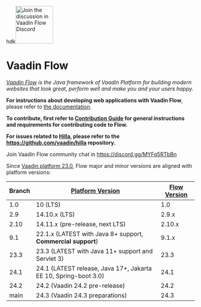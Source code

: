 hdk<a target="_blank" href="https://discord.gg/MYFq5RTbBn"><img src="https://discord.com/assets/e4923594e694a21542a489471ecffa50.svg" width="100" alt="Join the discussion in Vaadin Flow Discord"></img></a>

Vaadin Flow
======
*[Vaadin Flow](https://vaadin.com/flow) is the Java framework of Vaadin Platform for building modern websites that look great, perform well and make you and your users happy.*

**For instructions about developing web applications with Vaadin Flow**, please refer to [the documentation](https://vaadin.com/docs/latest/flow/overview).

**To contribute, first refer to [Contribution Guide](/CONTRIBUTING.md) for general instructions and requirements for contributing code to Flow.**

**For issues related to [Hilla](https://hilla.dev/), please refer to the https://github.com/vaadin/hilla repository.**

Join Vaadin Flow community chat in https://discord.gg/MYFq5RTbBn

Since [Vaadin platform 23.0](https://github.com/vaadin/platform), Flow major and minor versions are aligned with platform versions:

| Branch | [Platform Version](https://github.com/vaadin/platform/releases) | [Flow Version](https://github.com/vaadin/flow/releases) |
|--------|-----------------------------------------------------------------|---------------------------------------------------------|
| 1.0    | 10 (LTS)                                                        | 1.0                                                     |
| 2.9    | 14.10.x (LTS)                                                   | 2.9.x                                                   |
| 2.10   | 14.11.x (pre-release, next LTS)                                 | 2.10.x                                                  |
| 9.1    | 22.1.x (LATEST with Java 8+ support, **Commercial support**)    | 9.1.x                                                   |
| 23.3   | 23.3 (LATEST with Java 11+ support and Servlet 3)               | 23.3                                                    |
| 24.1   | 24.1 (LATEST release, Java 17+, Jakarta EE 10, Spring-boot 3.0) | 24.1                                                    |
| 24.2   | 24.2 (Vaadin 24.2 pre-release)                                  | 24.2                                                    |
| main   | 24.3 (Vaadin 24.3 preparations)                                 | 24.3                                                    |
